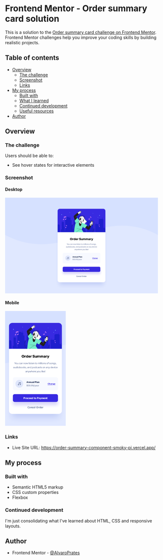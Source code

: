 # Frontend Mentor - Order summary card solution

This is a solution to the [Order summary card challenge on Frontend Mentor](https://www.frontendmentor.io/challenges/order-summary-component-QlPmajDUj). Frontend Mentor challenges help you improve your coding skills by building realistic projects. 

## Table of contents

- [Overview](#overview)
  - [The challenge](#the-challenge)
  - [Screenshot](#screenshot)
  - [Links](#links)
- [My process](#my-process)
  - [Built with](#built-with)
  - [What I learned](#what-i-learned)
  - [Continued development](#continued-development)
  - [Useful resources](#useful-resources)
- [Author](#author)

## Overview

### The challenge

Users should be able to:

- See hover states for interactive elements

### Screenshot

#### Desktop
<img src="./images/desktop.png" alt="Desktop" width="1000">

#### Mobile
<img src="./images/mobile.png" alt="Mobile" width="200">

### Links

- Live Site URL: https://order-summary-component-smoky-pi.vercel.app/

## My process

### Built with

- Semantic HTML5 markup
- CSS custom properties
- Flexbox

### Continued development

I'm just consolidating what I've learned about HTML, CSS and responsive layouts.

## Author

- Frontend Mentor - [@AlvaroPrates](https://www.https://www.frontendmentor.io/profile/AlvaroPrates)
